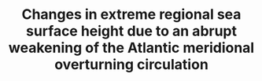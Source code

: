 ---
authors: S.E. Brunnabend, H.A. Dijkstra, M.A Kliphuis, B. van Werkhoven, H.E. Bal, F.J. Seinstra, J. Maassen, M. van Meersbergen
title: "Changes in extreme regional sea surface height due to an abrupt weakening of the Atlantic meridional overturning circulation"
journal: "Ocean Science"
year: 2014
---